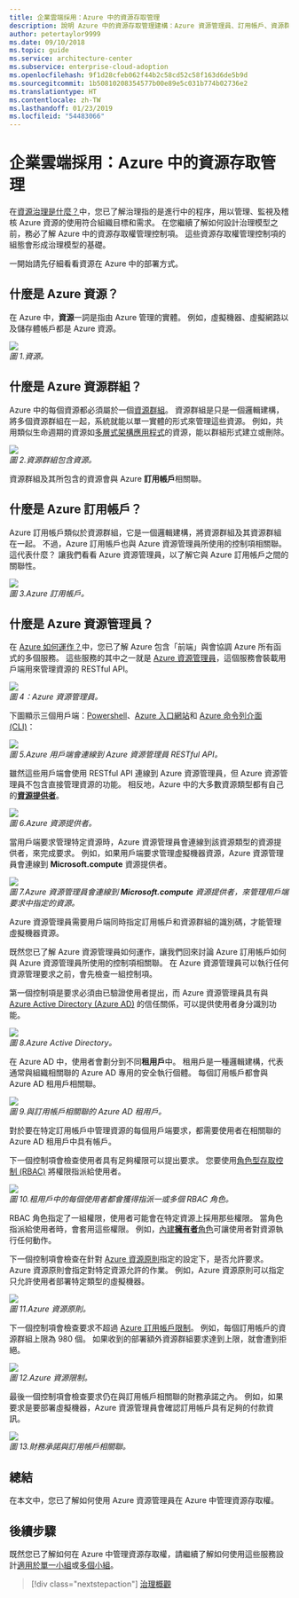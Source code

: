 ```yaml
---
title: 企業雲端採用：Azure 中的資源存取管理
description: 說明 Azure 中的資源存取管理建構：Azure 資源管理員、訂用帳戶、資源群組和資源
author: petertaylor9999
ms.date: 09/10/2018
ms.topic: guide
ms.service: architecture-center
ms.subservice: enterprise-cloud-adoption
ms.openlocfilehash: 9f1d28cfeb062f44b2c58cd52c58f163d6de5b9d
ms.sourcegitcommit: 1b50810208354577b00e89e5c031b774b02736e2
ms.translationtype: HT
ms.contentlocale: zh-TW
ms.lasthandoff: 01/23/2019
ms.locfileid: "54483066"
---
```

# <a name="enterprise-cloud-adoption-resource-access-management-in-azure"></a>企業雲端採用：Azure 中的資源存取管理

在[資源治理是什麼？](what-is-governance.md)中，您已了解治理指的是進行中的程序，用以管理、監視及稽核 Azure 資源的使用符合組織目標和需求。 在您繼續了解如何設計治理模型之前，務必了解 Azure 中的資源存取權管理控制項。 這些資源存取權管理控制項的組態會形成治理模型的基礎。

一開始請先仔細看看資源在 Azure 中的部署方式。 

## <a name="what-is-an-azure-resource"></a>什麼是 Azure 資源？

在 Azure 中，**資源**一詞是指由 Azure 管理的實體。 例如，虛擬機器、虛擬網路以及儲存體帳戶都是 Azure 資源。

![](../_images/governance-1-9.png)   
*圖 1.資源。*

## <a name="what-is-an-azure-resource-group"></a>什麼是 Azure 資源群組？

Azure 中的每個資源都必須屬於一個[資源群組](/azure/azure-resource-manager/resource-group-overview#resource-groups)。 資源群組是只是一個邏輯建構，將多個資源群組在一起，系統就能以單一實體的形式來管理這些資源。 例如，共用類似生命週期的資源如[多層式架構應用程式](/azure/architecture/guide/architecture-styles/n-tier)的資源，能以群組形式建立或刪除。 

![](../_images/governance-1-10.png)   
*圖 2.資源群組包含資源。* 

資源群組及其所包含的資源會與 Azure **訂用帳戶**相關聯。 

## <a name="what-is-an-azure-subscription"></a>什麼是 Azure 訂用帳戶？

Azure 訂用帳戶類似於資源群組，它是一個邏輯建構，將資源群組及其資源群組在一起。 不過，Azure 訂用帳戶也與 Azure 資源管理員所使用的控制項相關聯。 這代表什麼？ 讓我們看看 Azure 資源管理員，以了解它與 Azure 訂用帳戶之間的關聯性。

![](../_images/governance-1-11.png)   
*圖 3.Azure 訂用帳戶。*

## <a name="what-is-azure-resource-manager"></a>什麼是 Azure 資源管理員？

在 [Azure 如何運作？](what-is-azure.md)中，您已了解 Azure 包含「前端」與會協調 Azure 所有函式的多個服務。 這些服務的其中之一就是 [Azure 資源管理員](/azure/azure-resource-manager/)，這個服務會裝載用戶端用來管理資源的 RESTful API。 

![](../_images/governance-1-12.png)   
*圖 4：Azure 資源管理員。*

下圖顯示三個用戶端：[Powershell](/powershell/azure/overview)、[Azure 入口網站](https://portal.azure.com)和 [Azure 命令列介面 (CLI)](/cli/azure)：

![](../_images/governance-1-13.png)   
*圖 5.Azure 用戶端會連線到 Azure 資源管理員 RESTful API。*

雖然這些用戶端會使用 RESTful API 連線到 Azure 資源管理員，但 Azure 資源管理員不包含直接管理資源的功能。 相反地，Azure 中的大多數資源類型都有自己的[**資源提供者**](/azure/azure-resource-manager/resource-group-overview#terminology)。 

![](../_images/governance-1-14.png)   
*圖 6.Azure 資源提供者。*

當用戶端要求管理特定資源時，Azure 資源管理員會連線到該資源類型的資源提供者，來完成要求。 例如，如果用戶端要求管理虛擬機器資源，Azure 資源管理員會連線到 **Microsoft.compute** 資源提供者。 

![](../_images/governance-1-15.png)   
*圖 7.Azure 資源管理員會連線到 **Microsoft.compute** 資源提供者，來管理用戶端要求中指定的資源。*

Azure 資源管理員需要用戶端同時指定訂用帳戶和資源群組的識別碼，才能管理虛擬機器資源。 

既然您已了解 Azure 資源管理員如何運作，讓我們回來討論 Azure 訂用帳戶如何與 Azure 資源管理員所使用的控制項相關聯。 在 Azure 資源管理員可以執行任何資源管理要求之前，會先檢查一組控制項。 

第一個控制項是要求必須由已驗證使用者提出，而 Azure 資源管理員具有與 [Azure Active Directory (Azure AD)](/azure/active-directory/) 的信任關係，可以提供使用者身分識別功能。

![](../_images/governance-1-16.png)   
*圖 8.Azure Active Directory。*

在 Azure AD 中，使用者會劃分到不同**租用戶**中。 租用戶是一種邏輯建構，代表通常與組織相關聯的 Azure AD 專用的安全執行個體。 每個訂用帳戶都會與 Azure AD 租用戶相關聯。

![](../_images/governance-1-17.png)   
*圖 9.與訂用帳戶相關聯的 Azure AD 租用戶。*

對於要在特定訂用帳戶中管理資源的每個用戶端要求，都需要使用者在相關聯的 Azure AD 租用戶中具有帳戶。 

下一個控制項會檢查使用者具有足夠權限可以提出要求。 您要使用[角色型存取控制 (RBAC)](/azure/role-based-access-control/) 將權限指派給使用者。

![](../_images/governance-1-18.png)   
*圖 10.租用戶中的每個使用者都會獲得指派一或多個 RBAC 角色。*

RBAC 角色指定了一組權限，使用者可能會在特定資源上採用那些權限。 當角色指派給使用者時，會套用這些權限。 例如，[內建**擁有者**角色](/azure/role-based-access-control/built-in-roles#owner)可讓使用者對資源執行任何動作。

下一個控制項會檢查在針對 [Azure 資源原則](/azure/governance/policy/)指定的設定下，是否允許要求。 Azure 資源原則會指定對特定資源允許的作業。 例如，Azure 資源原則可以指定只允許使用者部署特定類型的虛擬機器。

![](../_images/governance-1-19.png)   
*圖 11.Azure 資源原則。*

下一個控制項會檢查要求不超過 [Azure 訂用帳戶限制](/azure/azure-subscription-service-limits)。 例如，每個訂用帳戶的資源群組上限為 980 個。 如果收到的部署額外資源群組要求達到上限，就會遭到拒絕。

![](../_images/governance-1-20.png)   
*圖 12.Azure 資源限制。* 

最後一個控制項會檢查要求仍在與訂用帳戶相關聯的財務承諾之內。 例如，如果要求是要部署虛擬機器，Azure 資源管理員會確認訂用帳戶具有足夠的付款資訊。

![](../_images/governance-1-21.png)   
*圖 13.財務承諾與訂用帳戶相關聯。*

## <a name="summary"></a>總結

在本文中，您已了解如何使用 Azure 資源管理員在 Azure 中管理資源存取權。

## <a name="next-steps"></a>後續步驟

既然您已了解如何在 Azure 中管理資源存取權，請繼續了解如何使用這些服務設計[適用於單一小組](../governance/governance-single-team.md)或[多個小組](../governance/governance-multiple-teams.md)。

> [!div class="nextstepaction"]
> [治理概觀](../governance/overview.md)
